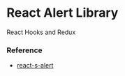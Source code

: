 # React Alert Library

React Hooks and Redux

### Reference
* [react-s-alert](https://github.com/juliancwirko/react-s-alert)